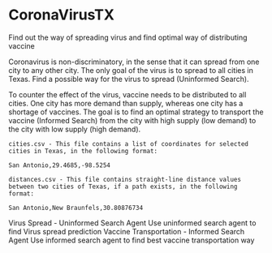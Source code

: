 # CoronaVirusTX
Find out the way of spreading virus and find optimal way of distributing vaccine


Coronavirus is non-discriminatory, in the sense that it can spread from one city to any other city. The only goal of the virus is to spread to all cities in Texas. Find a possible way for the virus to spread (Uninformed Search).

To counter the effect of the virus, vaccine needs to be distributed to all cities. One city has more demand than supply, whereas one city has a shortage of vaccines. The goal is to find an optimal strategy to transport the vaccine (Informed Search) from the city with high supply (low demand) to the city with low supply (high demand).


    cities.csv - This file contains a list of coordinates for selected cities in Texas, in the following format:

    San Antonio,29.4685,-98.5254

    distances.csv - This file contains straight-line distance values between two cities of Texas, if a path exists, in the following format:

    San Antonio,New Braunfels,30.80876734




Virus Spread - Uninformed Search Agent
  Use uninformed search agent to find Virus spread prediction
Vaccine Transportation - Informed Search Agent
  Use informed search agent to find best vaccine transportation way

